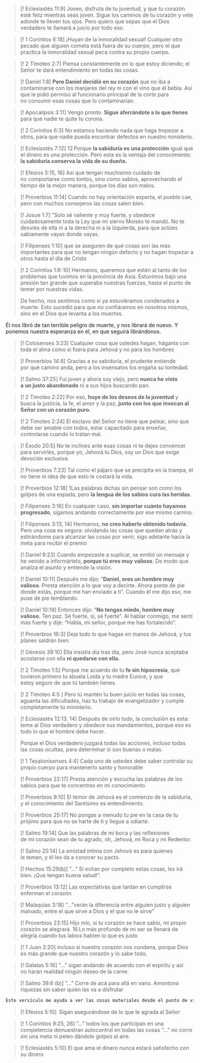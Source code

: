 >[! Eclesiastés 11:9]
>Joven, disfruta de tu juventud, y que tu corazón esté feliz mientras seas joven. Sigue los caminos de tu corazón y vete adonde te lleven tus ojos. Pero quiero que sepas que el Dios verdadero te llamará a juicio por todo eso.

>[! 1 Corintios 6:18]
>¡Huyan de la inmoralidad sexual! Cualquier otro pecado que alguien cometa está fuera de su cuerpo, pero el que practica la inmoralidad sexual peca contra su propio cuerpo.

>[! 2 Timoteo 2:7]
>Piensa constantemente en lo que estoy diciendo; el Señor te dará entendimiento en todas las cosas.

>[! Daniel 1:8]
>**Pero Daniel decidió en su corazón** que no iba a contaminarse con los manjares del rey ni con el vino que él bebía. Así que le pidió permiso al funcionario principal de la corte para no consumir esas cosas que lo contaminarían.

>[! Apocalipsis 3:11]
>Vengo pronto. **Sigue aferrándote a lo que tienes** para que nadie te quite tu corona.

>[! 2 Corintios 6:3] 
>No estamos haciendo nada que haga tropezar a otros, para que nadie pueda encontrar defectos en nuestro ministerio.

>[! Eclesiastés 7:12]
>12 Porque **la sabiduría es una protección** igual que el dinero es una protección. Pero esta es la ventaja del conocimiento: **la sabiduría conserva la vida de su dueño.**

>[! Efesios 5:15, 16]
>Así que tengan muchísimo cuidado de no comportarse como tontos, sino como sabios, aprovechando el tiempo de la mejor manera, porque los días son malos.

>[! Proverbios 11:14]
>Cuando no hay orientación experta, el pueblo cae, pero con muchos consejeros las cosas salen bien.

>[! Josue 1:7]
>”Solo sé valiente y muy fuerte, y obedece cuidadosamente toda la Ley que mi siervo Moisés te mandó. No te desvíes de ella ni a la derecha ni a la izquierda, para que actúes sabiamente vayas donde vayas.

>[! Filipenses 1:10]
>que se aseguren de qué cosas son las más importantes para que no tengan ningún defecto y no hagan tropezar a otros hasta el día de Cristo

>[! 2 Corintios 1:8-10]
>Hermanos, queremos que estén al tanto de los problemas que tuvimos en la provincia de Asia. Estuvimos bajo una presión tan grande que superaba nuestras fuerzas, hasta el punto de temer por nuestras vidas.
>
>De hecho, nos sentimos como si ya estuviéramos condenados a muerte. Esto sucedió para que no confiáramos en nosotros mismos, sino en el Dios que levanta a los muertos. 
>
Él nos libró de tan terrible peligro de muerte, y nos librará de nuevo. Y ponemos nuestra esperanza en él, en que seguirá librándonos.

>[! Colosenses 3:23]
>Cualquier cosa que ustedes hagan, háganla con toda el alma como si fuera para Jehová y no para los hombres

>[! Proverbios 14:8]
>Gracias a su sabiduría, el prudente entiende por qué camino anda, pero a los insensatos los engaña su tontedad.

>[! Salmo 37:25]
>Fui joven y ahora soy viejo, pero **nunca he visto a un justo abandonado** ni a sus hijos buscando pan.

>[! 2 Timoteo 2:22]
>Por eso, **huye de los deseos de la juventud** y busca la justicia, la fe, el amor y la paz, **junto con los que invocan al Señor con un corazón puro.**

>[! 2 Timoteo 2:24]
>El esclavo del Señor no tiene que pelear, sino que debe ser amable con todos, estar capacitado para enseñar, controlarse cuando lo tratan mal.

>[! Éxodo 20:5]
>No te inclines ante esas cosas ni te dejes convencer para servirles, porque yo, Jehová tu Dios, soy un Dios que exige devoción exclusiva.

>[! Proverbios 7:23]
>Tal como el pájaro que se precipita en la trampa, él no tiene ni idea de que esto le costará la vida.

>[! Proverbios 12:18]
>1Las palabras dichas sin pensar son como los golpes de una espada, pero **la lengua de los sabios cura las heridas**.

>[! Filipenses 3:16]
>En cualquier caso, **sin importar cuánto hayamos progresado**, sigamos andando correctamente por ese mismo camino.

>[! Filipenses 3:13, 14]
>Hermanos, **no creo haberlo obtenido todavía.** Pero una cosa es segura: olvidando las cosas que quedan atrás y estirándome para alcanzar las cosas por venir, sigo adelante hacia la meta para recibir el premio

>[! Daniel 9:23]
> Cuando empezaste a suplicar, se emitió un mensaje y he venido a informártelo, **porque tú eres muy valioso**. De modo que analiza el asunto y entiende la visión.

>[! Daniel 10:11]
>Después me dijo: “**Daniel, eres un hombre muy valioso**. Presta atención a lo que voy a decirte. Ahora ponte de pie donde estás, porque me han enviado a ti”. Cuando él me dijo eso, me puse de pie temblando.

>[! Daniel 10:19]
>Entonces dijo: “**No tengas miedo, hombre muy valioso.** Ten paz. Sé fuerte, sí, sé fuerte”. Al hablar conmigo, me sentí más fuerte y dije: “Habla, mi señor, porque me has fortalecido”.

>[! Proverbios 16:3]
>Deja todo lo que hagas en manos de Jehová, y tus planes saldrán bien.

>[! Génesis 39:10]
>Ella insistía día tras día, pero José nunca aceptaba acostarse con ella **ni quedarse con ella.**

>[! 2 Timoteo 1:5]
>Porque me acuerdo de tu **fe sin hipocresía**, que tuvieron primero tu abuela Loida y tu madre Eunice, y que estoy seguro de que tú también tienes.

>[! 2 Timoteo 4:5 ]
>Pero tú mantén tu buen juicio en todas las cosas, aguanta las dificultades, haz tu trabajo de evangelizador y cumple completamente tu ministerio.

>[! Eclesiastés 12:13, 14]
>Después de oírlo todo, la conclusión es esta: teme al Dios verdadero y obedece sus mandamientos, porque eso es todo lo que el hombre debe hacer.
>
>Porque el Dios verdadero juzgará todas las acciones, incluso todas las cosas ocultas, para determinar si son buenas o malas.

>[! 1 Tesalonisenses 4:4]
>Cada uno de ustedes debe saber controlar su propio cuerpo para mantenerlo santo y honorable

>[! Proverbios 22:17]
>Presta atención y escucha las palabras de los sabios para que te concentres en mi conocimiento

>[! Proverbios 9:10]
>El temor de Jehová es el comienzo de la sabiduría, y el conocimiento del Santísimo es entendimiento.

>[! Proverbios 25:17]
>No pongas a menudo tu pie en la casa de tu prójimo para que no se harte de ti y llegue a odiarte.

>[! Salmo 19:14]
>Que las palabras de mi boca y las reflexiones de mi corazón sean de tu agrado, oh, Jehová, mi Roca y mi Redentor.

>[! Salmo 25:14]
>La amistad íntima con Jehová es para quienes le temen, y él les da a conocer su pacto.

>[! Hechos 15:29(b)]
>”…” Si evitan por completo estas cosas, les irá bien. ¡Que tengan buena salud!”.

>[! Proverbios 13:12]
>Las expectativas que tardan en cumplirse enferman el corazón

>[! Malaquias 3:18]
>”…”verán la diferencia entre alguien justo y alguien malvado, entre el que sirve a Dios y el que no le sirve”

>[! Proverbios 23:15]
>Hijo mío, si tu corazón se hace sabio, mi propio corazón se alegrará.  16 Lo más profundo de mi ser se llenará de alegría cuando tus labios hablen lo que es justo

>[! 1 Juan 3:20]
>incluso si nuestro corazón nos condena, porque Dios es más grande que nuestro corazón y lo sabe todo.

>[! Galatas 5:16]
>”…” sigan andando de acuerdo con el espíritu y así no harán realidad ningún deseo de la carne.

>[! Salmo 39:6 (b)]
>”…” Corre de acá para allá en vano. Amontona riquezas sin saber quién las va a disfrutar

```python
Este versículo me ayuda a ver las cosas materiales desde el punto de vista adecuado, no tendría sentido sacrificar el valioso tiempo que le dedicamos a Jehová para conseguir más cosas en sentido material.
```
>[! Efesios 5:10]
> Sigan asegurándose de lo que le agrada al Señor

>[! 1 Corintios 9:25, 26]
>”…” todos los que participan en una competencia demuestran autocontrol en todas las cosas “…” no corro sin una meta ni peleo dándole golpes al aire.

>[! Eclesiastés 5:10]
>El que ama el dinero nunca estará satisfecho con su dinero






